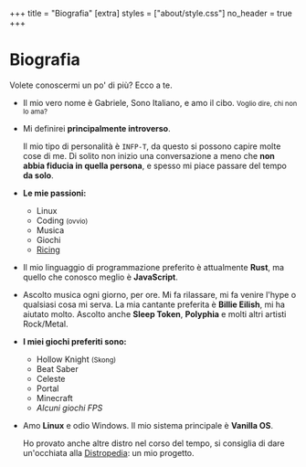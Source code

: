 +++
title = "Biografia"
[extra]
styles = ["about/style.css"]
no_header = true
+++

<div class="container-fill">

# Biografia

Volete conoscermi un po' di più? Ecco a te.

<ul class="masonry">

<li>
<article>

Il mio vero nome è Gabriele, Sono Italiano, e amo il cibo. <small>Voglio dire, chi non lo ama?</small>

</article>
</li>

<li>
<article>

Mi definirei **principalmente introverso**.

Il mio tipo di personalità è `INFP-T`, da questo si possono capire molte cose di me. Di solito non inizio una conversazione a meno che **non abbia fiducia in quella persona**, e spesso mi piace passare del tempo **da solo**.

</article>
</li>

<li>
<article class="fancy-list">

**Le mie passioni:**

- Linux
- Coding <small>(ovvio)</small>
- Musica
- Giochi
- <a class="external" target="_blank" href="https://excaliburzero.gitbooks.io/an-introduction-to-linux-ricing/contenticing.html/">Ricing</a>

</article>
</li>

<li>
<article>

Il mio linguaggio di programmazione preferito è attualmente **Rust**, ma quello che conosco meglio è **JavaScript**.

</article>
</li>

<li>
<article>

Ascolto musica ogni giorno, per ore. Mi fa rilassare, mi fa venire l'hype o qualsiasi cosa mi serva. La mia cantante preferita è **Billie Eilish**, mi ha aiutato molto. Ascolto anche **Sleep Token**, **Polyphia** e molti altri artisti Rock/Metal.

</article>
</li>

<li>
<article class="fancy-list">

**I miei giochi preferiti sono:**

- Hollow Knight <small>(Skong)</small>
- Beat Saber
- Celeste
- Portal
- Minecraft
- *Alcuni giochi FPS*

</article>
</li>

<li>
<article>

Amo **Linux** e odio Windows. Il mio sistema principale è **Vanilla OS**.

Ho provato anche altre distro nel corso del tempo, si consiglia di dare un'occhiata alla [Distropedia](@/distropedia/_index.it.md): un mio progetto.

</article>
</li>

</ul>

</div>
